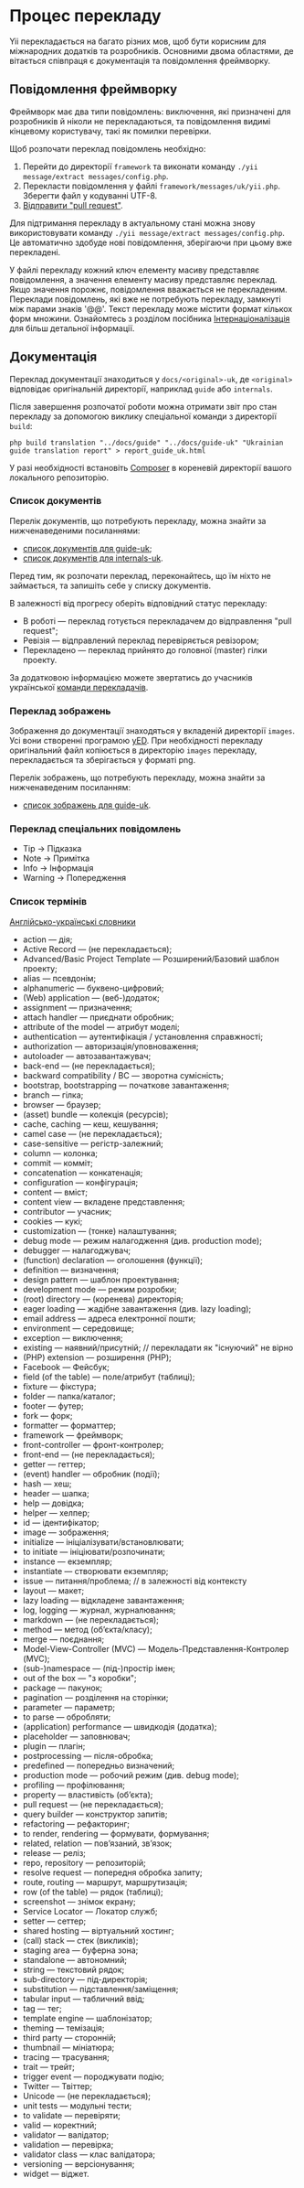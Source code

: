 Процес перекладу
================

Yii перекладається на багато різних мов, щоб бути корисним для міжнародних додатків та розробників. Основними двома областями,
де вітається співпраця є документація та повідомлення фреймворку.

Повідомлення фреймворку
-----------------------

Фреймворк має два типи повідомлень: виключення, які призначені для розробників й ніколи не перекладаються, та повідомлення
видимі кінцевому користувачу, такі як помилки перевірки.

Щоб розпочати переклад повідомлень необхідно:

1. Перейти до директорії `framework` та виконати команду `./yii message/extract messages/config.php`.
2. Перекласти повідомлення у файлі `framework/messages/uk/yii.php`. Зберегти файл у кодуванні UTF-8.
3. [Відправити "pull request"](git-workflow.md).

Для підтримання перекладу в актуальному стані можна знову використовувати команду `./yii message/extract messages/config.php`.
Це автоматично здобуде нові повідомлення, зберігаючи при цьому вже перекладені.

У файлі перекладу кожний ключ елементу масиву представляє повідомлення, а значення елементу масиву представляє переклад.
Якщо значення порожнє, повідомлення вважається не перекладеним. Переклади повідомлень, які вже не потребують перекладу,
замкнуті між парами знаків '@@'. Текст перекладу може містити формат кількох форм множини.
Ознайомтесь з розділом посібника [Інтернаціоналізація](../guide-uk/tutorial-i18n.md) для більш детальної інформації.

Документація
------------

Переклад документації знаходиться у `docs/<original>-uk`, де `<original>` відповідає оригінальній директорії,
наприклад `guide` або `internals`.

Після завершення розпочатої роботи можна отримати звіт про стан перекладу за допомогою виклику спеціальної команди з
директорії `build`:

```
php build translation "../docs/guide" "../docs/guide-uk" "Ukrainian guide translation report" > report_guide_uk.html
```

У разі необхідності встановіть [Composer](https://getcomposer.org/) в кореневій директорії вашого локального репозиторію.

### Список документів

Перелік документів, що потребують перекладу, можна знайти за нижченаведеними посиланнями:

- [список документів для guide-uk](https://ethercalc.org/yii2.docs.guide-uk);
- [список документів для internals-uk](https://ethercalc.org/yii2.docs.internals-uk).

Перед тим, як розпочати переклад, переконайтесь, що їм ніхто не займається, та запишіть себе у списку документів.

В залежності від прогресу оберіть відповідний статус перекладу:
- В роботі — переклад готується перекладачем до відправлення "pull request";
- Ревізія — відправлений переклад перевіряється ревізором;
- Перекладено — переклад прийнято до головної (master) гілки проекту.

За додатковою інформацією можете звертатись до учасників української [команди перекладачів](../internals/translation-teams.md).

### Переклад зображень

Зображення до документації знаходяться у вкладеній директорії `images`. Усі вони створенні програмою [yED](http://www.yworks.com/en/products/yfiles/yed/).
При необхідності перекладу оригінальний файл копіюється в директорію `images` перекладу, перекладається та зберігається у форматі png.

Перелік зображень, що потребують перекладу, можна знайти за нижченаведеним посиланням:

- [список зображень для guide-uk](https://ethercalc.org/yii2.docs.guide-uk.images).

### Переклад спеціальних повідомлень

- Tip → Підказка
- Note → Примітка
- Info → Інформація
- Warning → Попередження

### Список термінів

[Англійсько-українські словники](http://e2u.org.ua)

- action — дія;
- Active Record — (не перекладається);
- Advanced/Basic Project Template — Розширений/Базовий шаблон проекту;
- alias — псевдонім;
- alphanumeric — буквено-цифровий;
- (Web) application — (веб-)додаток;
- assignment — призначення;
- attach handler — приєднати обробник;
- attribute of the model — атрибут моделі;
- authentication — аутентифікація / установлення справжності;
- authorization — авторизація/уповноваження;
- autoloader — автозавантажувач;
- back-end — (не перекладається);
- backward compatibility / BC — зворотна сумісність;
- bootstrap, bootstrapping — початкове завантаження;
- branch — гілка;
- browser — браузер;
- (asset) bundle — колекція (ресурсів);
- cache, caching — кеш, кешування;
- camel case — (не перекладається);
- case-sensitive — регістр-залежний;
- column — колонка;
- commit — комміт;
- concatenation — конкатенація;
- configuration — конфігурація;
- content — вміст;
- content view — вкладене представлення;
- contributor — учасник;
- cookies — кукі;
- customization — (тонке) налаштування;
- debug mode — режим налагодження (див. production mode);
- debugger — налагоджувач;
- (function) declaration — оголошення (функції);
- definition — визначення;
- design pattern — шаблон проектування;
- development mode — режим розробки;
- (root) directory — (коренева) директорія;
- eager loading — жадібне завантаження (див. lazy loading);
- email address — адреса електронної пошти;
- environment — середовище;
- exception — виключення;
- existing — наявний/присутній; // перекладати як "існуючий" не вірно
- (PHP) extension — розширення (PHP);
- Facebook — Фейсбук;
- field (of the table) — поле/атрибут (таблиці);
- fixture — фікстура;
- folder — папка/каталог;
- footer — футер;
- fork — форк;
- formatter — форматтер;
- framework — фреймворк;
- front-controller — фронт-контролер;
- front-end — (не перекладається);
- getter — геттер;
- (event) handler — обробник (події);
- hash — хеш;
- header — шапка;
- help — довідка;
- helper — хелпер;
- id — ідентифікатор;
- image — зображення;
- initialize — ініціалізувати/встановлювати;
- to initiate — ініціювати/розпочинати;
- instance — екземпляр;
- instantiate — створювати екземпляр;
- issue — питання/проблема; // в залежності від контексту
- layout — макет;
- lazy loading — відкладене завантаження;
- log, logging — журнал, журналювання;
- markdown — (не перекладається);
- method — метод (обʼєкта/класу);
- merge — поєднання;
- Model-View-Controller (MVC) — Модель-Представлення-Контролер (MVC);
- (sub-)namespace — (під-)простір імен;
- out of the box — "з коробки";
- package — пакунок;
- pagination — розділення на сторінки;
- parameter — параметр;
- to parse — обробляти;
- (application) performance — швидкодія (додатка);
- placeholder — заповнювач;
- plugin — плагін;
- postprocessing — після-обробка;
- predefined — попередньо визначений;
- production mode — робочий режим (див. debug mode);
- profiling — профілювання;
- property — властивість (обʼєкта);
- pull request — (не перекладається);
- query builder — конструктор запитів;
- refactoring — рефакторинг;
- to render, rendering — формувати, формування;
- related, relation — повʼязаний, звʼязок;
- release — реліз;
- repo, repository — репозиторій;
- resolve request — попередня обробка запиту;
- route, routing — маршрут, маршрутизація;
- row (of the table) — рядок (таблиці);
- screenshot — знімок екрану;
- Service Locator — Локатор служб;
- setter — сеттер;
- shared hosting — віртуальний хостинг;
- (call) stack — стек (викликів);
- staging area — буферна зона;
- standalone — автономний;
- string — текстовий рядок;
- sub-directory — під-директорія;
- substitution — підставлення/заміщення;
- tabular input — табличний ввід;
- tag — тег;
- template engine — шаблонізатор;
- theming — темізація;
- third party — сторонній;
- thumbnail — мініатюра;
- tracing — трасування;
- trait — трейт;
- trigger event — породжувати подію;
- Twitter — Твіттер;
- Unicode — (не перекладається);
- unit tests — модульні тести;
- to validate — перевіряти;
- valid — коректний;
- validator — валідатор;
- validation — перевірка;
- validator class — клас валідатора;
- versioning — версіонування;
- widget — віджет.

